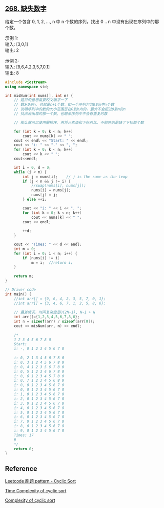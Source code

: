 ## [268. 缺失数字](https://leetcode-cn.com/problems/missing-number/)

给定一个包含 0, 1, 2, ..., n 中 n 个数的序列，找出 0 .. n 中没有出现在序列中的那个数。

示例 1:  
输入: [3,0,1]  
输出: 2

示例 2:  
输入: [9,6,4,2,3,5,7,0,1]  
输出: 8

~~~C++
#include <iostream>
using namespace std;

int misNum(int nums[], int n) {
    // 题目的意思需要咬文嚼字一下
    // 数从0到n，也就是n+1个数，即一个序列包含0到n中n个数
    // 说明序列中的数的大小范围是在0到n内的，最大不会超过0到n的n
    // 找出没出现的那一个数，也暗示序列中不会有重复的数

    // 那么就可以使用圈排序，再将元素值和下标对比，不相等则是缺了下标那个数

    for (int k = 0; k < n; k++)
        cout << nums[k] << " ";
    cout << endl << "Start: " << endl;
    cout << "i: " << "-" << ", ";
    for (int k = 0; k < n; k++)
        cout << k << " ";
    cout<<endl;

    int i = 0, d = 0;
    while (i < n) {
        int j = nums[i];    // j is the same as the temp
        if (j < n && j != i) {
            //swap(nums[i], nums[j]);
            nums[i] = nums[j];
            nums[j] = j;
        } else ++i;

        cout << "i: " << i << ", ";
        for (int k = 0; k < n; k++)
            cout << nums[k] << " ";
        cout << endl;
        
        ++d;
    }

    cout << "Times: " << d << endl;
    int m = 0;
    for (int i = 0; i < n; i++) {
        if (nums[i] != i)
            m = i;	//return i;
    }
    
    return m;
}

// Driver code
int main() {
    //int arr[] = {9, 6, 4, 2, 3, 5, 7, 0, 1};
    //int arr[] = {3, 4, 6, 7, 1, 2, 5, 8, 0};
    
    // 最差情况，时间复杂度是O(2N-1), N-1 + N
    int arr[]={1,2,3,4,5,6,7,8,0};
    int n = sizeof(arr) / sizeof(arr[0]);
    cout << misNum(arr, n) << endl;
    
    /*
    1 2 3 4 5 6 7 8 0
    Start:
    i: -, 0 1 2 3 4 5 6 7 8
    
    i: 0, 2 1 3 4 5 6 7 8 0
    i: 0, 3 1 2 4 5 6 7 8 0
    i: 0, 4 1 2 3 5 6 7 8 0
    i: 0, 5 1 2 3 4 6 7 8 0
    i: 0, 6 1 2 3 4 5 7 8 0
    i: 0, 7 1 2 3 4 5 6 8 0
    i: 0, 8 1 2 3 4 5 6 7 0
    i: 0, 0 1 2 3 4 5 6 7 8
    i: 1, 0 1 2 3 4 5 6 7 8
    i: 2, 0 1 2 3 4 5 6 7 8
    i: 3, 0 1 2 3 4 5 6 7 8
    i: 4, 0 1 2 3 4 5 6 7 8
    i: 5, 0 1 2 3 4 5 6 7 8
    i: 6, 0 1 2 3 4 5 6 7 8
    i: 7, 0 1 2 3 4 5 6 7 8
    i: 8, 0 1 2 3 4 5 6 7 8
    i: 9, 0 1 2 3 4 5 6 7 8
    Times: 17
    9
    */
    return 0;
}


~~~



## Reference

[Leetcode 刷題 pattern - Cyclic Sort](https://blog.techbridge.cc/2020/02/16/leetcode-%E5%88%B7%E9%A1%8C-pattern-cyclic-sort/)

[Time Complexity of cyclic sort](https://discuss.educative.io/t/time-complexity-of-cyclic-sort/13116/2)

[Complexity of cyclic sort](https://cs.stackexchange.com/questions/118782/complexity-of-cyclic-sort)